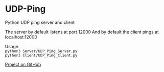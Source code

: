 # UDP-Ping  
  
Python UDP ping server and client  
  
The server by default listens at port 12000
And by default the client pings at localhost:12000  
  
Usage:  
`python3 Server/UDP_Ping_Server.py`  
`python3 Client/UDP_Ping_Client.py`  
  
[Project on GitHub](https://github.com/LKodex/UDP-Ping)  
  
